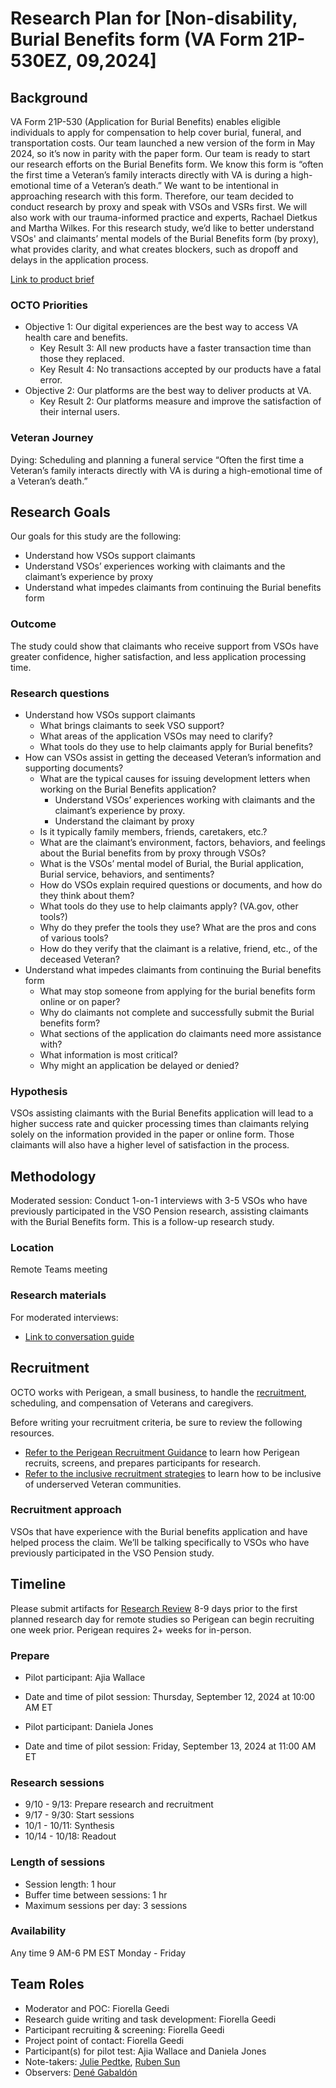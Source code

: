# Research Plan for [Non-disability, Burial Benefits form (VA Form 21P-530EZ, 09,2024]

## Background
VA Form 21P-530 (Application for Burial Benefits) enables eligible individuals to apply for compensation to help cover burial, funeral, and transportation costs. Our team launched a new version of the form in May 2024, so it’s now in parity with the paper form. 
Our team is ready to start our research efforts on the Burial Benefits form. We know this form is “often the first time a Veteran’s family interacts directly with VA is during a high-emotional time of a Veteran’s death.” We want to be intentional in approaching research with this form. Therefore, our team decided to conduct research by proxy and speak with VSOs and VSRs first. We will also work with our trauma-informed practice and experts, Rachael Dietkus and Martha Wilkes.
For this research study, we’d like to better understand VSOs' and claimants’ mental models of the Burial Benefits form (by proxy), what provides clarity, and what creates blockers, such as dropoff and delays in the application process.      


[Link to product brief](https://github.com/department-of-veterans-affairs/va.gov-team/blob/master/products/burials-memorials/burial-allowance/530-initiative-brief-2024-updates.md)

### OCTO Priorities 

- Objective 1: Our digital experiences are the best way to access VA health care and benefits.
     - Key Result 3: All new products have a faster transaction time than those they replaced.
     - Key Result 4: No transactions accepted by our products have a fatal error.
- Objective 2: Our platforms are the best way to deliver products at VA.
     - Key Result 2: Our platforms measure and improve the satisfaction of their internal users.

### Veteran Journey
Dying: Scheduling and planning a funeral service
“Often the first time a Veteran’s family interacts directly with VA is during a high-emotional time of a Veteran’s death.”

## Research Goals	
Our goals for this study are the following:
- Understand how VSOs support claimants
- Understand VSOs’ experiences working with claimants and the claimant’s experience by proxy
- Understand what impedes claimants from continuing the Burial benefits form


### Outcome
The study could show that claimants who receive support from VSOs have greater confidence, higher satisfaction, and less application processing time. 

### Research questions
- Understand how VSOs support claimants
     - What brings claimants to seek VSO support?
     - What areas of the application VSOs may need to clarify?
     - What tools do they use to help claimants apply for Burial benefits?
- How can VSOs assist in getting the deceased Veteran’s information and supporting documents?
     - What are the typical causes for issuing development letters when working on the Burial Benefits application?
          - Understand VSOs’ experiences working with claimants and the claimant’s experience by proxy.
          - Understand the claimant by proxy
     - Is it typically family members, friends, caretakers, etc.?
     - What are the claimant’s environment, factors, behaviors, and feelings about the Burial benefits from by proxy through VSOs?
     - What is the VSOs’ mental model of Burial, the Burial application,  Burial service, behaviors, and sentiments?
     - How do VSOs explain required questions or documents, and how do they think about them?
     - What tools do they use to help claimants apply? (VA.gov, other tools?)
     - Why do they prefer the tools they use? What are the pros and cons of various tools?
     - How do they verify that the claimant is a relative, friend, etc., of the deceased Veteran?
- Understand what impedes claimants from continuing the Burial benefits form
     - What may stop someone from applying for the burial benefits form online or on paper?
     - Why do claimants not complete and successfully submit the Burial benefits form?
     - What sections of the application do claimants need more assistance with?
     - What information is most critical?
     - Why might an application be delayed or denied?
 

### Hypothesis
VSOs assisting claimants with the Burial Benefits application will lead to a higher success rate and quicker processing times than claimants relying solely on the information provided in the paper or online form. Those claimants will also have a higher level of satisfaction in the process.

## Methodology	
Moderated session: Conduct 1-on-1 interviews with 3-5 VSOs who have previously participated in the VSO Pension research, assisting claimants with the Burial Benefits form. This is a follow-up research study.  

### Location
Remote Teams meeting

### Research materials
For moderated interviews:
- [Link to conversation guide](https://github.com/department-of-veterans-affairs/va.gov-team/blob/master/products/burials-memorials/burial-allowance/research/2024-09-VSO-Research/conversation-guide.md) 
	
## Recruitment	

OCTO works with Perigean, a small business, to handle the [recruitment](https://veteranusability.us/), scheduling, and compensation of Veterans and caregivers. 

Before writing your recruitment criteria, be sure to review the following resources. 
- [Refer to the Perigean Recruitment Guidance](https://depo-platform-documentation.scrollhelp.site/research-design/recruiting-participants) to learn how Perigean recruits, screens, and prepares participants for research. 
- [Refer to the inclusive recruitment strategies](https://github.com/department-of-veterans-affairs/va.gov-team/blob/master/teams/vsa/accessibility/research/recruitment.md) to learn how to be inclusive of underserved Veteran communities.

### Recruitment approach
VSOs that have experience with the Burial benefits application and have helped process the claim.  We’ll be talking specifically to VSOs who have previously participated in the VSO Pension study. 

## Timeline
Please submit artifacts for [Research Review](https://depo-platform-documentation.scrollhelp.site/collaboration-cycle/Research-review.1781891143.html) 8-9 days prior to the first planned research day for remote studies so Perigean can begin recruiting one week prior. Perigean requires 2+ weeks for in-person. 

### Prepare
- Pilot participant: Ajia Wallace
- Date and time of pilot session: Thursday, September 12, 2024 at 10:00 AM ET

- Pilot participant: Daniela Jones
- Date and time of pilot session: Friday, September 13, 2024 at 11:00 AM ET

### Research sessions
- 9/10 - 9/13: Prepare research and recruitment
- 9/17 - 9/30:  Start sessions
- 10/1 - 10/11: Synthesis
- 10/14 - 10/18: Readout


### Length of sessions
- Session length: 1 hour
- Buffer time between sessions: 1 hr
- Maximum sessions per day: 3 sessions


### Availability
Any time 9 AM-6 PM EST Monday - Friday
	
## Team Roles	
- Moderator and POC: Fiorella Geedi
- Research guide writing and task development: Fiorella Geedi
- Participant recruiting & screening: Fiorella Geedi
- Project point of contact: Fiorella Geedi
- Participant(s) for pilot test: Ajia Wallace and Daniela Jones
- Note-takers: [Julie Pedtke](https://github.com/juliepedtke), [Ruben Sun](https://github.com/rubensun)
- Observers: [Dené Gabaldón](https://github.com/Dene-human)

